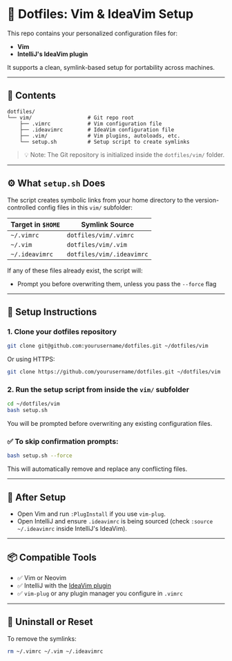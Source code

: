 # 📝 Dotfiles: Vim & IdeaVim Setup

This repo contains your personalized configuration files for:

- **Vim**
- **IntelliJ's IdeaVim plugin**

It supports a clean, symlink-based setup for portability across machines.

---

## 📁 Contents

```
dotfiles/
└── vim/                  # Git repo root
    ├── .vimrc            # Vim configuration file
    ├── .ideavimrc        # IdeaVim configuration file
    ├── .vim/             # Vim plugins, autoloads, etc.
    └── setup.sh          # Setup script to create symlinks
```

> 💡 Note: The Git repository is initialized inside the `dotfiles/vim/` folder.

---

## ⚙️ What `setup.sh` Does

The script creates symbolic links from your home directory to the version-controlled config files in this `vim/` subfolder:

| Target in `$HOME`        | Symlink Source              |
|--------------------------|-----------------------------|
| `~/.vimrc`               | `dotfiles/vim/.vimrc`       |
| `~/.vim`                 | `dotfiles/vim/.vim`         |
| `~/.ideavimrc`           | `dotfiles/vim/.ideavimrc`   |

If any of these files already exist, the script will:

- Prompt you before overwriting them, unless you pass the `--force` flag

---

## 🚀 Setup Instructions

### 1. Clone your dotfiles repository

```bash
git clone git@github.com:yourusername/dotfiles.git ~/dotfiles/vim
```

Or using HTTPS:

```bash
git clone https://github.com/yourusername/dotfiles.git ~/dotfiles/vim
```

### 2. Run the setup script from inside the `vim/` subfolder

```bash
cd ~/dotfiles/vim
bash setup.sh
```

You will be prompted before overwriting any existing configuration files.

### ✅ To skip confirmation prompts:

```bash
bash setup.sh --force
```

This will automatically remove and replace any conflicting files.

---

## 🧪 After Setup

- Open Vim and run `:PlugInstall` if you use `vim-plug`.
- Open IntelliJ and ensure `.ideavimrc` is being sourced (check `:source ~/.ideavimrc` inside IntelliJ's IdeaVim).

---

## 📦 Compatible Tools

- ✅ Vim or Neovim
- ✅ IntelliJ with the [IdeaVim plugin](https://plugins.jetbrains.com/plugin/164-ideavim)
- ✅ `vim-plug` or any plugin manager you configure in `.vimrc`

---

## 🧹 Uninstall or Reset

To remove the symlinks:

```bash
rm ~/.vimrc ~/.vim ~/.ideavimrc
```

